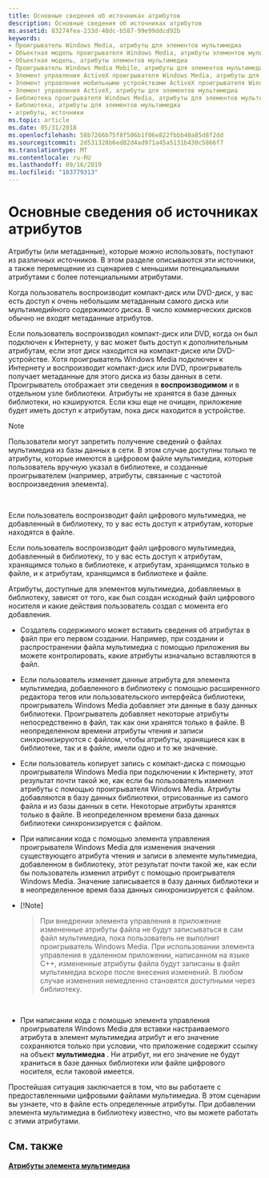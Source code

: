 ```yaml
---
title: Основные сведения об источниках атрибутов
description: Основные сведения об источниках атрибутов
ms.assetid: 83274fea-233d-40dc-b587-99e99ddcd92b
keywords:
- Проигрыватель Windows Media, атрибуты для элементов мультимедиа
- Объектная модель проигрывателя Windows Media, атрибуты элементов мультимедиа
- Объектная модель, атрибуты элементов мультимедиа
- Проигрыватель Windows Media Mobile, атрибуты для элементов мультимедиа
- Элемент управления ActiveX проигрывателя Windows Media, атрибуты для элементов мультимедиа
- Элемент управления мобильными устройствами ActiveX проигрывателя Windows Media, атрибуты для элементов мультимедиа
- Элемент управления ActiveX, атрибуты для элементов мультимедиа
- Библиотека проигрывателя Windows Media, атрибуты для элементов мультимедиа
- Библиотека, атрибуты для элементов мультимедиа
- атрибуты, источники
ms.topic: article
ms.date: 05/31/2018
ms.openlocfilehash: 58b7266b75f8f506b1f06e822fbbb40a85d8f2dd
ms.sourcegitcommit: 2d531328b6ed82d4ad971a45a5131b430c5866f7
ms.translationtype: MT
ms.contentlocale: ru-RU
ms.lasthandoff: 09/16/2019
ms.locfileid: "103779313"
---
```

# <a name="understanding-attribute-sources"></a>Основные сведения об источниках атрибутов

Атрибуты (или метаданные), которые можно использовать, поступают из различных источников. В этом разделе описываются эти источники, а также перемещение из сценариев с меньшими потенциальными атрибутами с более потенциальными атрибутами.

Когда пользователь воспроизводит компакт-диск или DVD-диск, у вас есть доступ к очень небольшим метаданным самого диска или мультимедийного содержимого диска. В число коммерческих дисков обычно не входят метаданные атрибутов.

Если пользователь воспроизводил компакт-диск или DVD, когда он был подключен к Интернету, у вас может быть доступ к дополнительным атрибутам, если этот диск находится на компакт-диске или DVD-устройстве. Хотя проигрыватель Windows Media подключен к Интернету и воспроизводит компакт-диск или DVD, проигрыватель получает метаданные для этого диска из базы данных в сети. Проигрыватель отображает эти сведения в **воспроизводимом** и в отдельном узле библиотеки. Атрибуты не хранятся в базе данных библиотеки, но кэшируются. Если кэш еще не очищен, приложение будет иметь доступ к атрибутам, пока диск находится в устройстве.

> [!Note]  
> Пользователи могут запретить получение сведений о файлах мультимедиа из базы данных в сети. В этом случае доступны только те атрибуты, которые имеются в цифровом файле мультимедиа, которые пользователь вручную указал в библиотеке, и созданные проигрывателем (например, атрибуты, связанные с частотой воспроизведения элемента).

 

Если пользователь воспроизводит файл цифрового мультимедиа, не добавленный в библиотеку, то у вас есть доступ к атрибутам, которые находятся в файле.

Если пользователь воспроизводит файл цифрового мультимедиа, добавленный в библиотеку, то у вас есть доступ к атрибутам, хранящимся только в библиотеке, к атрибутам, хранящимся только в файле, и к атрибутам, хранящимся в библиотеке и файле.

Атрибуты, доступные для элементов мультимедиа, добавляемых в библиотеку, зависят от того, как был создан исходный файл цифрового носителя и какие действия пользователь создал с момента его добавления.

-   Создатель содержимого может вставить сведения об атрибутах в файл при его первом создании. Например, при создании и распространении файла мультимедиа с помощью приложения вы можете контролировать, какие атрибуты изначально вставляются в файл.
-   Если пользователь изменяет данные атрибута для элемента мультимедиа, добавленного в библиотеку с помощью расширенного редактора тегов или пользовательского интерфейса библиотеки, проигрыватель Windows Media добавляет эти данные в базу данных библиотеки. Проигрыватель добавляет некоторые атрибуты непосредственно в файл, так как они хранятся только в файле. В неопределенном времени атрибуты чтения и записи синхронизируются с файлом, чтобы атрибуты, хранящиеся как в библиотеке, так и в файле, имели одно и то же значение.
-   Если пользователь копирует запись с компакт-диска с помощью проигрывателя Windows Media при подключении к Интернету, этот результат почти такой же, как если бы пользователь изменил атрибуты с помощью проигрывателя Windows Media. Атрибуты добавляются в базу данных библиотеки, отрисованные из самого файла и из базы данных в сети. Некоторые атрибуты хранятся только в файле. В неопределенном времени база данных библиотеки синхронизируется с файлом.
-   При написании кода с помощью элемента управления проигрывателя Windows Media для изменения значения существующего атрибута чтения и записи в элементе мультимедиа, добавленном в библиотеку, этот результат почти такой же, как если бы пользователь изменил атрибут с помощью проигрывателя Windows Media. Значение записывается в базу данных библиотеки и в неопределенное время база данных синхронизируется с файлом.
-   [!Note]  
    > При внедрении элемента управления в приложение измененные атрибуты файла не будут записываться в сам файл мультимедиа, пока пользователь не выполнит проигрыватель Windows Media. При использовании элемента управления в удаленном приложении, написанном на языке C++, измененные атрибуты файла будут записаны в файл мультимедиа вскоре после внесения изменений. В любом случае изменения немедленно становятся доступными через библиотеку.

     

-   При написании кода с помощью элемента управления проигрывателя Windows Media для вставки настраиваемого атрибута в элемент мультимедиа атрибут и его значение сохраняются только при условии, что приложение содержит ссылку на объект **мультимедиа** . Ни атрибут, ни его значение не будут храниться в базе данных библиотеки или файле цифрового носителя, если таковой имеется.

Простейшая ситуация заключается в том, что вы работаете с предоставленными цифровыми файлами мультимедиа. В этом сценарии вы узнаете, что в файле есть определенные атрибуты. При добавлении элемента мультимедиа в библиотеку известно, что вы можете работать с этими атрибутами.

## <a name="related-topics"></a>См. также

<dl> <dt>

[**Атрибуты элемента мультимедиа**](media-item-attributes.md)
</dt> </dl>

 

 




